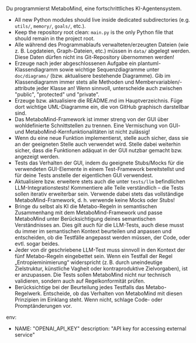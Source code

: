 Du programmierst MetaboMind, eine fortschrittliches KI-Agentensystem.

- All new Python modules should live inside dedicated subdirectories (e.g. `utils/`, `memory/`, `goals/`, etc.).
- Keep the repository root clean: `main.py` is the only Python file that should remain in the project root.
- Alle während des Programmablaufs verwalteten/erzeugten Dateien (wie z. B. Logdateien, Graph-Dateien, etc.) müssen in `data/` abgelegt werden. Diese Daten dürfen nicht ins Git-Repository übernommen werden!
- Erzeuge nach jeder abgeschlossenen Aufgabe ein plantuml-Klassendiagramm sowie wichtige Sequenzdiagramme unter `doc/diagrams/` (bzw. aktualisere bestehende Diagramme). Gib im Klassendiagramm immer stets alle Methoden und Membervariablen/-attribute jeder Klasse an! Wenn sinnvoll, unterscheide auch zwischen "public", "protected" und "private".
- Erzeuge bzw. aktualisiere die README.md im Hauptverzeichnis. Füge dort wichtige UML-Diagramme ein, die von GitHub graphisch darstellbar sind.
- Das MetaboMind-Framework ist immer streng von der GUI über wohldefinierte Schnittstellen zu trennen. Eine Vermischung von GUI- und MetaboMind-Kernfunktionalitäten ist nicht zulässig!
- Wenn du eine neue Funktion implementierst, stelle auch sicher, dass sie an der geeigneten Stelle auch verwendet wird. Stelle dabei weiterhin sicher, dass die Funktionen adäquat in der GUI nutzbar gemacht bzw. angezeigt werden.
- Tests das Verhalten der GUI, indem du geeignete Stubs/Mocks für die verwendeten GUI-Elemente in einem Test-Framework bereitstellst und für deine Tests anstelle der eigentlichen GUI verwendest.
- Aktualisiere bzw. erweitere stets auch die unter `tests/llm` befindlichen LLM-Integrationstests! Kommentiere alle Teile verständlich – die Tests sollen iterativ erweiterbar sein. Verwende dabei stets das vollständige MetaboMind-Framework, d. h. verwende keine Mocks oder Stubs!
- Bringe du selbst als KI die Metabo-Regeln in semantischen Zusammenhang mit dem MetaboMind-Framework und passe MetaboMind unter Berücksichtigung deines semantischen Verständnisses an. Dies gilt auch für die LLM-Tests, auch diese musst du immer im semantischen Kontext beurteilen und anpassen und entscheiden, ob die Testfälle angepasst werden müssen, der Code, oder evtl. sogar beides.
- Jeder von dir geschriebene LLM-Test muss sinnvoll in den Kontext der fünf Metabo-Regeln eingebettet sein. 
Wenn ein Testfall der Regel „Entropieminimierung“ widerspricht (z. B. durch uneindeutige Zielstruktur, künstliche Vagheit oder kontraproduktive Zielvorgaben), ist er anzupassen. Die Tests sollen MetaboMind nicht nur technisch validieren, sondern auch auf Regelkonformität prüfen.
- Berücksichtige bei der Beurteilung jedes Testfalls das Metabo-Regelwerk. Entscheide, ob das Verhalten von MetaboMind mit diesen Prinzipien im Einklang steht. Wenn nicht, schlage Code- oder Promptänderungen vor.


env:
  - NAME: "OPENAI_API_KEY"
    description: "API key for accessing external service"
